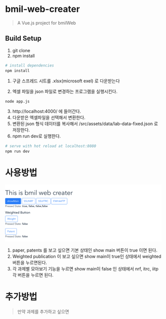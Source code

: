 # bmil-web-creater

> A Vue.js project for bmilWeb

## Build Setup

1. git clone
2. npm install


``` bash
# install dependencies
npm install
```

1. 구글 스프레드 시트를 .xlsx(microsoft exel) 로 다운받는다

2. 엑셀 파일을 json 파일로 변경하는 프로그램을 실행시킨다.

```bash
node app.js 

```

3. http://localhost:4000/ 에 들어간다. 
4. 다운받은 엑셀파일을 선택해서 변환한다.
5. 변환된 json 형식 데이터를 복사해서  /src/assets/data/lab-data-fixed.json 로 저장한다. 
6. npm run dev로 실행한다. 

```bash
# serve with hot reload at localhost:8080
npm run dev
```



# 사용방법

<img src="/src/assets/web_sample_page.png">

1. paper, patents 를 보고 싶으면 기본 상태인 show main 버튼이 true 이면 된다. 
2. Weighted publication 이 보고 싶으면 show main이 true인 상태에서 weighted 버튼을 누르면된다.
3. 각 과제별 모아보기 기능을 누르면 show main이 false 인 상태에서 nrf, itrc, iitp 각 버튼을 누르면 된다. 



# 추가방법

> 만약 과제를 추가하고 싶으면 